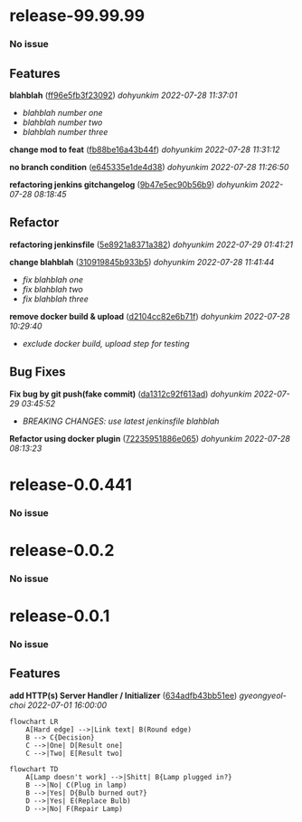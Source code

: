 
# release-99.99.99
### No issue
  
 
## Features

**blahblah**  ([ff96e5fb3f23092](http://github.com/dohyunKim12/testing_repo/commit/ff96e5fb3f23092)) *dohyunkim 2022-07-28 11:37:01*

 - *blahblah number one* 
 - *blahblah number two* 
 - *blahblah number three* 

**change mod to feat**  ([fb88be16a43b44f](http://github.com/dohyunKim12/testing_repo/commit/fb88be16a43b44f)) *dohyunkim 2022-07-28 11:31:12*


**no branch condition**  ([e645335e1de4d38](http://github.com/dohyunKim12/testing_repo/commit/e645335e1de4d38)) *dohyunkim 2022-07-28 11:26:50*


**refactoring jenkins gitchangelog**  ([9b47e5ec90b56b9](http://github.com/dohyunKim12/testing_repo/commit/9b47e5ec90b56b9)) *dohyunkim 2022-07-28 08:18:45*


  
## Refactor

**refactoring jenkinsfile**  ([5e8921a8371a382](http://github.com/dohyunKim12/testing_repo/commit/5e8921a8371a382)) *dohyunkim 2022-07-29 01:41:21*


**change blahblah**  ([310919845b933b5](http://github.com/dohyunKim12/testing_repo/commit/310919845b933b5)) *dohyunkim 2022-07-28 11:41:44*

 - *fix blahblah one*
 - *fix blahblah two*
 - *fix blahblah three*

**remove docker build & upload**  ([d2104cc82e6b71f](http://github.com/dohyunKim12/testing_repo/commit/d2104cc82e6b71f)) *dohyunkim 2022-07-28 10:29:40*

 - *exclude docker build, upload step for testing*

  
## Bug Fixes

**Fix bug by git push(fake commit)**  ([da1312c92f613ad](http://github.com/dohyunKim12/testing_repo/commit/da1312c92f613ad)) *dohyunkim 2022-07-29 03:45:52*

 - *BREAKING CHANGES: use latest jenkinsfile blahblah*

**Refactor using docker plugin**  ([72235951886e065](http://github.com/dohyunKim12/testing_repo/commit/72235951886e065)) *dohyunkim 2022-07-28 08:13:23*


 
 
# release-0.0.441
### No issue
  
 
  
  
  
# release-0.0.2
### No issue
  
 
  
  
  
# release-0.0.1
### No issue
  
 
## Features

**add HTTP(s) Server Handler / Initializer**  ([634adfb43bb51ee](http://github.com/dohyunKim12/testing_repo/commit/634adfb43bb51ee)) *gyeongyeol-choi 2022-07-01 16:00:00*

```mermaid
flowchart LR
    A[Hard edge] -->|Link text| B(Round edge)
    B --> C{Decision}
    C -->|One| D[Result one]
    C -->|Two| E[Result two]
```

```mermaid
flowchart TD
    A[Lamp doesn't work] -->|Shitt| B{Lamp plugged in?}
    B -->|No| C(Plug in lamp)
    B -->|Yes| D{Bulb burned out?}
    D -->|Yes| E(Replace Bulb)
    D -->|No| F(Repair Lamp)
```
